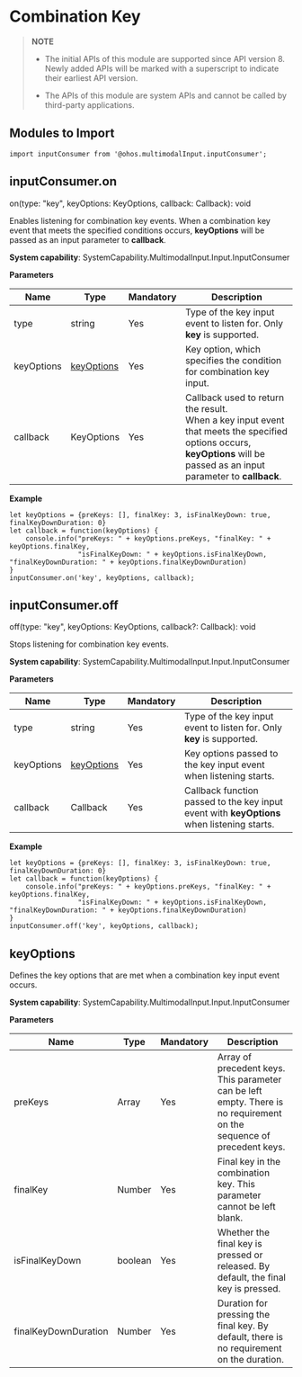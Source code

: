 # Combination Key


> **NOTE**<br>
>
> - The initial APIs of this module are supported since API version 8. Newly added APIs will be marked with a superscript to indicate their earliest API version.
>
> - The APIs of this module are system APIs and cannot be called by third-party applications.


## Modules to Import


```
import inputConsumer from '@ohos.multimodalInput.inputConsumer';
```


## inputConsumer.on

on(type: "key", keyOptions: KeyOptions, callback: Callback<KeyOptions>): void

Enables listening for combination key events. When a combination key event that meets the specified conditions occurs, **keyOptions** will be passed as an input parameter to **callback**.

**System capability**: SystemCapability.MultimodalInput.Input.InputConsumer

**Parameters**

| Name| Type| Mandatory| Description| 
| -------- | -------- | -------- | -------- |
| type | string | Yes| Type of the key input event to listen for. Only **key** is supported.| 
| keyOptions | [keyOptions](#keyOptions) | Yes| Key option, which specifies the condition for combination key input.| 
| callback | KeyOptions | Yes| Callback used to return the result.<br> When a key input event that meets the specified options occurs, **keyOptions** will be passed as an input parameter to **callback**.| 

**Example**

```
let keyOptions = {preKeys: [], finalKey: 3, isFinalKeyDown: true, finalKeyDownDuration: 0}
let callback = function(keyOptions) {
    console.info("preKeys: " + keyOptions.preKeys, "finalKey: " + keyOptions.finalKey, 
                 "isFinalKeyDown: " + keyOptions.isFinalKeyDown, "finalKeyDownDuration: " + keyOptions.finalKeyDownDuration)
}
inputConsumer.on('key', keyOptions, callback);
```


## inputConsumer.off

off(type: "key", keyOptions: KeyOptions, callback?: Callback<KeyOptions>): void

Stops listening for combination key events.

**System capability**: SystemCapability.MultimodalInput.Input.InputConsumer

**Parameters**

| Name| Type| Mandatory| Description| 
| -------- | -------- | -------- | -------- |
| type | string | Yes| Type of the key input event to listen for. Only **key** is supported.| 
| keyOptions | [keyOptions](#keyOptions) | Yes| Key options passed to the key input event when listening starts.| 
| callback | Callback<KeyOptions> | Yes| Callback function passed to the key input event with **keyOptions** when listening starts.| 

**Example**

```
let keyOptions = {preKeys: [], finalKey: 3, isFinalKeyDown: true, finalKeyDownDuration: 0}
let callback = function(keyOptions) {
    console.info("preKeys: " + keyOptions.preKeys, "finalKey: " + keyOptions.finalKey, 
                 "isFinalKeyDown: " + keyOptions.isFinalKeyDown, "finalKeyDownDuration: " + keyOptions.finalKeyDownDuration)
}
inputConsumer.off('key', keyOptions, callback);
```


## keyOptions

Defines the key options that are met when a combination key input event occurs.

**System capability**: SystemCapability.MultimodalInput.Input.InputConsumer

**Parameters**

| Name| Type| Mandatory| Description| 
| -------- | -------- | -------- | -------- |
| preKeys | Array | Yes| Array of precedent keys. This parameter can be left empty. There is no requirement on the sequence of precedent keys.| 
| finalKey | Number | Yes| Final key in the combination key. This parameter cannot be left blank.| 
| isFinalKeyDown | boolean | Yes| Whether the final key is pressed or released. By default, the final key is pressed.| 
| finalKeyDownDuration | Number | Yes| Duration for pressing the final key. By default, there is no requirement on the duration.| 
